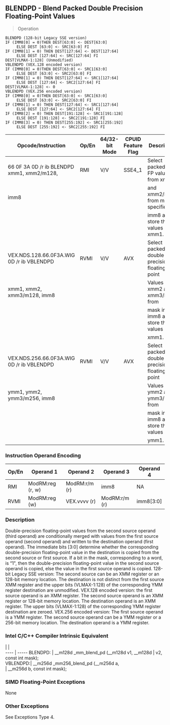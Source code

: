 ## BLENDPD  -  Blend Packed Double Precision Floating-Point Values

> Operation

``` slim
BLENDPD (128-bit Legacy SSE version)
IF (IMM8[0] = 0)THEN DEST[63:0] <- DEST[63:0]
     ELSE DEST [63:0] <- SRC[63:0] FI
IF (IMM8[1] = 0) THEN DEST[127:64] <- DEST[127:64]
     ELSE DEST [127:64] <- SRC[127:64] FI
DEST[VLMAX-1:128] (Unmodified)
VBLENDPD (VEX.128 encoded version)
IF (IMM8[0] = 0)THEN DEST[63:0] <- SRC1[63:0]
     ELSE DEST [63:0] <- SRC2[63:0] FI
IF (IMM8[1] = 0) THEN DEST[127:64] <- SRC1[127:64]
     ELSE DEST [127:64] <- SRC2[127:64] FI
DEST[VLMAX-1:128] <- 0
VBLENDPD (VEX.256 encoded version)
IF (IMM8[0] = 0)THEN DEST[63:0] <- SRC1[63:0]
     ELSE DEST [63:0] <- SRC2[63:0] FI
IF (IMM8[1] = 0) THEN DEST[127:64] <- SRC1[127:64]
     ELSE DEST [127:64] <- SRC2[127:64] FI
IF (IMM8[2] = 0) THEN DEST[191:128] <- SRC1[191:128]
     ELSE DEST [191:128] <- SRC2[191:128] FI
IF (IMM8[3] = 0) THEN DEST[255:192] <- SRC1[255:192]
     ELSE DEST [255:192] <- SRC2[255:192] FI

```

 Opcode/Instruction                        | Op/En| 64/32-bit Mode| CPUID Feature Flag| Description                                  
 ---  | --- | --- | --- | ---
 66 0F 3A 0D /r ib BLENDPD xmm1, xmm2/m128,| RMI  | V/V           | SSE4_1            | Select packed DP-FP values from xmm1         
 imm8                                      |      |               |                   | and xmm2/m128 from mask specified in         
                                           |      |               |                   | imm8 and store the values into xmm1.         
 VEX.NDS.128.66.0F3A.WIG 0D /r ib VBLENDPD | RVMI | V/V           | AVX               | Select packed double-precision floating-point
 xmm1, xmm2, xmm3/m128, imm8               |      |               |                   | Values from xmm2 and xmm3/m128 from          
                                           |      |               |                   | mask in imm8 and store the values in         
                                           |      |               |                   | xmm1.                                        
 VEX.NDS.256.66.0F3A.WIG 0D /r ib VBLENDPD | RVMI | V/V           | AVX               | Select packed double-precision floating-point
 ymm1, ymm2, ymm3/m256, imm8               |      |               |                   | Values from ymm2 and ymm3/m256 from          
                                           |      |               |                   | mask in imm8 and store the values in         
                                           |      |               |                   | ymm1.                                        

### Instruction Operand Encoding
 Op/En| Operand 1       | Operand 2    | Operand 3    | Operand 4
 ---  | --- | --- | --- | ---
 RMI  | ModRM:reg (r, w)| ModRM:r/m (r)| imm8         | NA       
 RVMI | ModRM:reg (w)   | VEX.vvvv (r) | ModRM:r/m (r)| imm8[3:0]

### Description
Double-precision floating-point values from the second source operand (third
operand) are conditionally merged with values from the first source operand
(second operand) and written to the destination operand (first operand). The
immediate bits [3:0] determine whether the corresponding double-precision floating-point
value in the destination is copied from the second source or first source. If
a bit in the mask, corresponding to a word, is “1\", then the double-precision
floating-point value in the second source operand is copied, else the value
in the first source operand is copied. 128-bit Legacy SSE version: The second
source can be an XMM register or an 128-bit memory location. The destination
is not distinct from the first source XMM register and the upper bits (VLMAX-1:128)
of the corresponding YMM register destination are unmodified. VEX.128 encoded
version: the first source operand is an XMM register. The second source operand
is an XMM register or 128-bit memory location. The destination operand is an
XMM register. The upper bits (VLMAX-1:128) of the corresponding YMM register
destination are zeroed. VEX.256 encoded version: The first source operand is
a YMM register. The second source operand can be a YMM register or a 256-bit
memory location. The destination operand is a YMM register.



### Intel C/C++ Compiler Intrinsic Equivalent
   | |  
---- | -----
 BLENDPD: | __m128d _mm_blend_pd (__m128d v1, __m128d
          | v2, const int mask);                     
 VBLENDPD:| __m256d _mm256_blend_pd (__m256d a,      
          | __m256d b, const int mask);              

### SIMD Floating-Point Exceptions
None


### Other Exceptions
See Exceptions Type 4.

